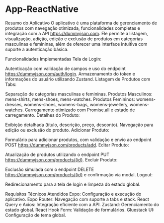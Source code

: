 # App-ReactNative

Resumo do Aplicativo
O aplicativo é uma plataforma de gerenciamento de produtos com navegação otimizada, funcionalidades completas e integração com a API https://dummyjson.com. Ele permite a listagem, visualização, adição, edição e exclusão de produtos em categorias masculinas e femininas, além de oferecer uma interface intuitiva com suporte a autenticação básica.

Funcionalidades Implementadas
Tela de Login:

Autenticação com validação de campos e uso do endpoint https://dummyjson.com/auth/login.
Armazenamento do token e informações do usuário utilizando Zustand.
Listagem de Produtos com Tabs:

Separação de categorias masculinas e femininas.
Produtos Masculinos: mens-shirts, mens-shoes, mens-watches.
Produtos Femininos: womens-dresses, womens-shoes, womens-bags, womens-jewellery, womens-watches.
Carregamento otimizado com Promise.all e estado de carregamento.
Detalhes do Produto:

Exibição detalhada (título, descrição, preço, desconto).
Navegação para edição ou exclusão do produto.
Adicionar Produto:

Formulário para adicionar produtos, com validação e envio ao endpoint POST https://dummyjson.com/products/add.
Editar Produto:

Atualização de produtos utilizando o endpoint PUT https://dummyjson.com/products/{id}.
Excluir Produto:

Exclusão simulada com o endpoint DELETE https://dummyjson.com/products/{id} e confirmação via modal.
Logout:

Redirecionamento para a tela de login e limpeza do estado global.

Requisitos Técnicos Atendidos
Expo: Configuração e execução do aplicativo.
Expo Router: Navegação com suporte a tabs e stack.
React Query e Axios: Integração eficiente com a API.
Zustand: Gerenciamento do estado global.
React Hook Form: Validação de formulários.
Gluestack UI: Configuração de tema global.


